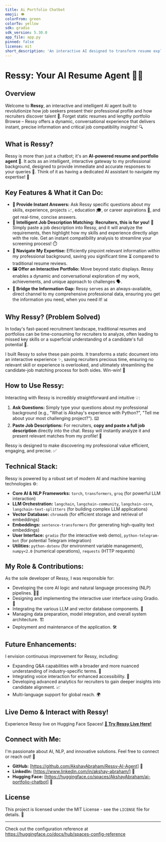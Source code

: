 ```yaml
---
title: Ai Portfolio Chatbot
emoji: 👁
colorFrom: green
colorTo: yellow
sdk: gradio
sdk_version: 5.30.0
app_file: app.py
pinned: false
license: mit
short_description: 'An interactive AI designed to transform resume exploration. '
---
```


# Ressy: Your AI Resume Agent 🤖✨

## Overview
Welcome to **Ressy**, an interactive and intelligent AI agent built to revolutionize how job seekers present their professional profile and how recruiters discover talent 🎯. Forget static resumes and lengthy portfolio Browse – Ressy offers a dynamic, conversational experience that delivers instant, precise information and critical job compatibility insights! 🔍

## What is Ressy?
Ressy is more than just a chatbot; it's an **AI-powered resume and portfolio agent** 📁. It acts as an intelligent, interactive gateway to my professional background, designed to provide immediate and accurate responses to your queries 💬. Think of it as having a dedicated AI assistant to navigate my expertise! 🧭

## Key Features & What it Can Do:

* **💬 Provide Instant Answers:** Ask Ressy specific questions about my skills, experience, projects 📈, education 🎓, or career aspirations 🚀, and get real-time, concise answers.
* **🎯 Intelligent Job Description Matching:** **Recruiters, this is for you!** 🤝 Simply paste a job description into Ressy, and it will analyze the requirements, then highlight how my skills and experience directly align with the role. Get an instant compatibility analysis to streamline your screening process! ⏱️
* **🧭 Navigate My Expertise:** Efficiently pinpoint relevant information within my professional background, saving you significant time ⏳ compared to traditional resume reviews.
* **🖼️ Offer an Interactive Portfolio:** Move beyond static displays. Ressy enables a dynamic and conversational exploration of my work, achievements, and unique approach to challenges 🗣️.
* **🌉 Bridge the Information Gap:** Ressy serves as an always-available, direct channel to my comprehensive professional data, ensuring you get the information you need, when you need it! 📊

## Why Ressy? (Problem Solved)
In today's fast-paced recruitment landscape, traditional resumes and portfolios can be time-consuming for recruiters to analyze, often leading to missed key skills or a superficial understanding of a candidate's full potential 🤔.

I built Ressy to solve these pain points. It transforms a static document into an interactive experience ✨, saving recruiters precious time, ensuring no relevant skill or experience is overlooked, and ultimately streamlining the candidate-job matching process for both sides. Win-win! 🎉

## How to Use Ressy:
Interacting with Ressy is incredibly straightforward and intuitive 💡:

1.  **Ask Questions:** Simply type your questions about my professional background (e.g., "What is Akshay's experience with Python?", "Tell me about your most challenging project?"). ⌨️
2.  **Paste Job Descriptions:** For recruiters, **copy and paste a full job description** directly into the chat. Ressy will instantly analyze it and present relevant matches from my profile! 🔗

Ressy is designed to make discovering my professional value efficient, engaging, and precise. ✅

## Technical Stack:
Ressy is powered by a robust set of modern AI and machine learning technologies ⚙️:

* **Core AI & NLP Frameworks:** `torch`, `transformers`, `groq` (for powerful LLM interaction)
* **LLM Orchestration:** `langchain`, `langchain-community`, `langchain-core`, `langchain-text-splitters` (for building complex LLM applications)
* **Vector Database:** `chromadb` (for efficient storage and retrieval of embeddings)
* **Embeddings:** `sentence-transformers` (for generating high-quality text embeddings)
* **User Interface:** `gradio` (for the interactive web demo), `python-telegram-bot` (for potential Telegram integration)
* **Utilities:** `python-dotenv` (for environment variable management), `numpy<2.0` (numerical operations), `requests` (HTTP requests)

## My Role & Contributions:
As the sole developer of Ressy, I was responsible for:
* Developing the core AI logic and natural language processing (NLP) pipelines. 👨‍💻
* Designing and implementing the interactive user interface using Gradio. 🎨
* Integrating the various LLM and vector database components. 🔗
* Managing data preparation, model integration, and overall system architecture. 🏗️
* Deployment and maintenance of the application. 🛠️

## Future Enhancements:
I envision continuous improvement for Ressy, including:
* Expanding Q&A capabilities with a broader and more nuanced understanding of industry-specific terms. 🧠
* Integrating voice interaction for enhanced accessibility. 🎤
* Developing advanced analytics for recruiters to gain deeper insights into candidate alignment. 📈
* Multi-language support for global reach. 🌍

## Live Demo & Interact with Ressy!
Experience Ressy live on Hugging Face Spaces!
**[🔗 Try Ressy Live Here!](https://huggingface.co/spaces/AkshayAbraham/ai-portfolio-chatbot)**

## Connect with Me:
I'm passionate about AI, NLP, and innovative solutions. Feel free to connect or reach out! 👋

* **GitHub:** [https://github.com/AkshayAbraham/Ressy-AI-Agent] 🐙
* **LinkedIn:** [https://www.linkedin.com/in/akshay-abraham/] 👔
* **Hugging Face:** [https://huggingface.co/spaces/AkshayAbraham/ai-portfolio-chatbot] 🤗

## License
This project is licensed under the MIT License - see the `LICENSE` file for details. 📝

---

Check out the configuration reference at https://huggingface.co/docs/hub/spaces-config-reference